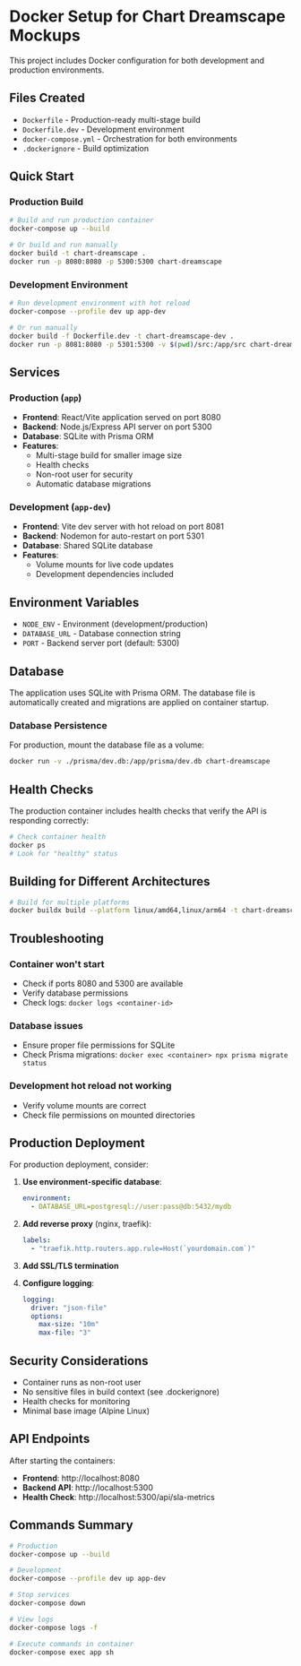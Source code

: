 # Docker Setup for Chart Dreamscape Mockups

This project includes Docker configuration for both development and production environments.

## Files Created

- `Dockerfile` - Production-ready multi-stage build
- `Dockerfile.dev` - Development environment
- `docker-compose.yml` - Orchestration for both environments
- `.dockerignore` - Build optimization

## Quick Start

### Production Build

```bash
# Build and run production container
docker-compose up --build

# Or build and run manually
docker build -t chart-dreamscape .
docker run -p 8080:8080 -p 5300:5300 chart-dreamscape
```

### Development Environment

```bash
# Run development environment with hot reload
docker-compose --profile dev up app-dev

# Or run manually
docker build -f Dockerfile.dev -t chart-dreamscape-dev .
docker run -p 8081:8080 -p 5301:5300 -v $(pwd)/src:/app/src chart-dreamscape-dev
```

## Services

### Production (`app`)
- **Frontend**: React/Vite application served on port 8080
- **Backend**: Node.js/Express API server on port 5300
- **Database**: SQLite with Prisma ORM
- **Features**: 
  - Multi-stage build for smaller image size
  - Health checks
  - Non-root user for security
  - Automatic database migrations

### Development (`app-dev`)
- **Frontend**: Vite dev server with hot reload on port 8081
- **Backend**: Nodemon for auto-restart on port 5301
- **Database**: Shared SQLite database
- **Features**:
  - Volume mounts for live code updates
  - Development dependencies included

## Environment Variables

- `NODE_ENV` - Environment (development/production)
- `DATABASE_URL` - Database connection string
- `PORT` - Backend server port (default: 5300)

## Database

The application uses SQLite with Prisma ORM. The database file is automatically created and migrations are applied on container startup.

### Database Persistence

For production, mount the database file as a volume:

```bash
docker run -v ./prisma/dev.db:/app/prisma/dev.db chart-dreamscape
```

## Health Checks

The production container includes health checks that verify the API is responding correctly:

```bash
# Check container health
docker ps
# Look for "healthy" status
```

## Building for Different Architectures

```bash
# Build for multiple platforms
docker buildx build --platform linux/amd64,linux/arm64 -t chart-dreamscape .
```

## Troubleshooting

### Container won't start
- Check if ports 8080 and 5300 are available
- Verify database permissions
- Check logs: `docker logs <container-id>`

### Database issues
- Ensure proper file permissions for SQLite
- Check Prisma migrations: `docker exec <container> npx prisma migrate status`

### Development hot reload not working
- Verify volume mounts are correct
- Check file permissions on mounted directories

## Production Deployment

For production deployment, consider:

1. **Use environment-specific database**:
   ```yaml
   environment:
     - DATABASE_URL=postgresql://user:pass@db:5432/mydb
   ```

2. **Add reverse proxy** (nginx, traefik):
   ```yaml
   labels:
     - "traefik.http.routers.app.rule=Host(`yourdomain.com`)"
   ```

3. **Add SSL/TLS termination**

4. **Configure logging**:
   ```yaml
   logging:
     driver: "json-file"
     options:
       max-size: "10m"
       max-file: "3"
   ```

## Security Considerations

- Container runs as non-root user
- No sensitive files in build context (see .dockerignore)
- Health checks for monitoring
- Minimal base image (Alpine Linux)

## API Endpoints

After starting the containers:

- **Frontend**: http://localhost:8080
- **Backend API**: http://localhost:5300
- **Health Check**: http://localhost:5300/api/sla-metrics

## Commands Summary

```bash
# Production
docker-compose up --build

# Development
docker-compose --profile dev up app-dev

# Stop services
docker-compose down

# View logs
docker-compose logs -f

# Execute commands in container
docker-compose exec app sh
```
